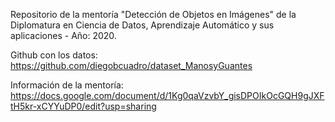 Repositorio de la mentoría "Detección de Objetos en Imágenes" de la Diplomatura en Ciencia de Datos, Aprendizaje Automático y sus aplicaciones - Año: 2020. 

Github con los datos: https://github.com/diegobcuadro/dataset_ManosyGuantes

Información de la mentoría: https://docs.google.com/document/d/1Kg0qaVzvbY_gisDPOIkOcGQH9gJXFtH5kr-xCYYuDP0/edit?usp=sharing 
